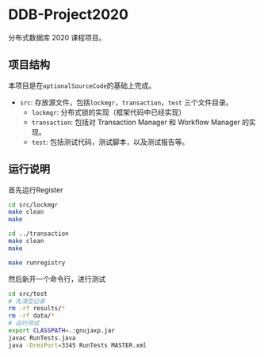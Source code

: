 # DDB-Project2020
分布式数据库 2020 课程项目。

## 项目结构
本项目是在`optionalSourceCode`的基础上完成。

* `src`: 存放源文件，包括`lockmgr`，`transaction`，`test` 三个文件目录。
    * `lockmgr`: 分布式锁的实现（框架代码中已经实现）
    * `transaction`: 包括对 Transaction Manager 和 Workflow Manager 的实现。
    * `test`: 包括测试代码，测试脚本，以及测试报告等。

## 运行说明
首先运行Register
```bash
cd src/lockmgr
make clean
make

cd ../transaction
make clean
make

make runregistry
```

然后新开一个命令行，进行测试
```bash
cd src/test
# 先清空记录
rm -rf results/*
rm -rf data/*
# 运行测试
export CLASSPATH=.:gnujaxp.jar
javac RunTests.java
java -DrmiPort=3345 RunTests MASTER.xml
```